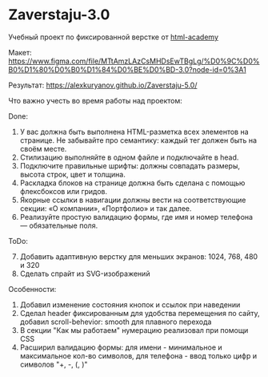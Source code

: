 # Zaverstaju-3.0

Учебный проект по фиксированной верстке от [html-academy](https://htmlacademy.ru/tracks/marathon-zaverstai)

Макет:
https://www.figma.com/file/MTtAmzLAzCsMHDsEwTBgLg/%D0%9C%D0%B0%D1%80%D0%B0%D1%84%D0%BE%D0%BD-3.0?node-id=0%3A1

Результат:
https://alexkuryanov.github.io/Zaverstaju-5.0/

Что важно учесть во время работы над проектом:

Done:

1. У вас должна быть выполнена HTML-разметка всех элементов на странице. Не забывайте про семантику: каждый тег должен быть на своём месте.
2. Стилизацию выполняйте в одном файле и подключайте в head.
3. Подключите правильные шрифты: должны совпадать размеры, высота строк, цвет и толщина.
4. Раскладка блоков на странице должна быть сделана с помощью флексбоксов или гридов.
5. Якорные ссылки в навигации должны вести на соответствующие секции: «О компании», «Портфолио» и так далее.
6. Реализуйте простую валидацию формы, где имя и номер телефона — обязательные поля.

ToDo:

7. Добавить адаптивную верстку для меньших экранов: 1024, 768, 480 и 320
8. Сделать спрайт из SVG-изображений

Особенности:
1. Добавил изменение состояния кнопок и ссылок при наведении
2. Сделал header фиксированным для удобства перемещения по сайту, добавил scroll-behevior: smooth для плавного перехода
3. В секции "Как мы работаем" нумерацию реализовал при помощи CSS
4. Расширил валидацию формы: для имени - минимальное и максимальное кол-во символов, для телефона - ввод только цифр и символов "+, -, (, )"
